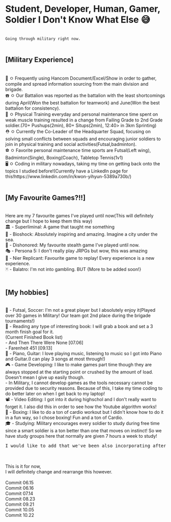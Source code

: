 <h1>Student, Developer, Human, Gamer, Soldier I Don't Know What Else 😅</h1> <br>
<code>Going through military right now.</code> <br>
<br>
<h2>[Military Experience]</h2> <br>
📑 ㅇ Frequently using Hancom Document/Excel/Show in order to gather, compile and spread information sourcing from the main division and brigade. <br>
☎️ ㅇ Our Battalion was reported as the battalion with the least shortcomings during April(Won the best battalion for teamwork) and June(Won the best battalion for consistency). <br>
🥈 ㅇ Physical Training everyday and personal maintenance time spent on weak muscle training resulted in a change from Failing Grade to 2nd Grade soldier.(70+ Pushups(2min), 80+ Situps(2min), 12:40> in 3km Sprinting) <br>
⛑️ ㅇ Currently the Co-Leader of the Headquarter Squad, focusing on solving small conflicts between squads and encouraging junior soldiers to join in physical training and social activities(Futsal,badminton). <br>
⚽ ㅇ Favorite personal maintenance time sports are Futsal(Left wing), Badminton(Single), Boxing(Coach), Tabletop Tennis(1v1) <br>
🖥️ ㅇ Coding in military nowadays, taking my time on getting back onto the topics I studied before!(Currently have a LinkedIn page for this!https://www.linkedin.com/in/kwon-yihyun-5389a730b/) <br>

<br>
<h2>[My Favourite Games?!!]</h2><br>
Here are my 7 favourite games I've played until now(This will definitely change but I hope to keep them this way) <br>
🏛️ - Superliminal: A game that taught me something <br> 
🌊 - Bioshock: Absolutely inspiring and amazing. Imagine a city under the sea. <br>
🌃 - Dishonored: My favourite stealth game I've played until now. <br>
🎭 - Persona 5: I don't really play JRPGs but wow, this was amazing <br>
🤖 - Nier Replicant: Favourite game to replay! Every experience is a new experience. <br>
🃏 - Balatro: I'm not into gambling. BUT
{More to be added soon!} <br>
<br>
<h2>[My hobbies]</h2> <br>
👣 - Futsal, Soccer: I'm not a great player but I absolutely enjoy it(Played over 30 games in Military! Our team got 2nd place during the brigade tournaments!) <br>
📖 - Reading any type of interesting book: I will grab a book and set a 3 month finish goal for it. <br>
     (Current Finished Book list) <br>
     - And Then There Were None [07.06] <br>
     - Farenheit 451 [09.13] <br>
🎹 - Piano, Guitar: I love playing music, listening to music so I got into Piano and Guitar.(I can play 3 songs at most through!) <br>
🎮 - Game Developing: I like to make games part time though they are always stopped at the starting point or crushed by the amount of load. Doesn't mean I give up easily though. <br>
     - In Military, I cannot develop games as the tools necessary cannot be provided due to security reasons. Because of this, I take my time coding to do better later on when I get back
       to my laptop! <br>
📽️ - Video Editing: I got into it during highschol and I don't really want to forget it. I also did this in order to see how the Youtube algorithm works! <br>
🥊 - Boxing: I like to do a ton of cardio workout but I didn't know how to do it in a fun way, so I chose boxing! Fun and a ton of Cardio. <br>
‎‍🎓 - Studying: Military encourages every soldier to study during free time since a smart soldier is a ton better than one that moves on instinct! So we have study groups here that normally are given 7 hours a week to study! <br>
     <pre>I would like to add that we've been also incorporating after work hours which is between 22:00 ~ 00:00 in order to catch up on other subjects, I've been taking the 25:15 study pattern as it is the most stable for me in a long run.</pre>
<br>
<br>
This is it for now, <br>
I will definitely change and rearrange this however.  <br>
<br>
Commit 06.15 <br>
Commit 06.16 <br>
Commit 07.14 <br>
Commit 08.23 <br>
Commit 09.21 <br>
Commit 10.05 <br>
Commit 10.22 <br>
